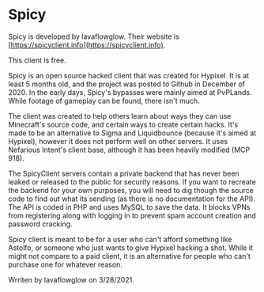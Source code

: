 # Spicy

Spicy is developed by lavaflowglow. Their website is [https://spicyclient.info](https://spicyclient.info).

This client is free. 

Spicy is an open source hacked client that was created for Hypixel. It is at least 5 months old, and the project was posted to Github in December of 2020. In the early days, Spicy's bypasses were mainly aimed at PvPLands. While footage of gameplay can be found, there isn't much. 

The client was created to help others learn about ways they can use Minecraft's source code, and certain ways to create certain hacks. It's made to be an alternative to Sigma and Liquidbounce \(because it's aimed at Hypixel\), however it does not perform well on other servers. It uses Nefarious Intent's client base, although it has been heavily modified \(MCP 918\). 

The SpicyClient servers contain a private backend that has never been leaked or released to the public for security reasons. If you want to recreate the backend for your own purposes, you will need to dig though the source code to find out what its sending \(as there is no documentation for the API\). The API is coded in PHP and uses MySQL to save the data. It blocks VPNs from registering along with logging in to prevent spam account creation and password cracking.

Spicy client is meant to be for a user who can't afford something like Astolfo, or someone who just wants to give Hypixel hacking a shot. While it might not compare to a paid client, it is an alternative for people who can't purchase one for whatever reason.

Wrriten by lavaflowglow on 3/28/2021.

